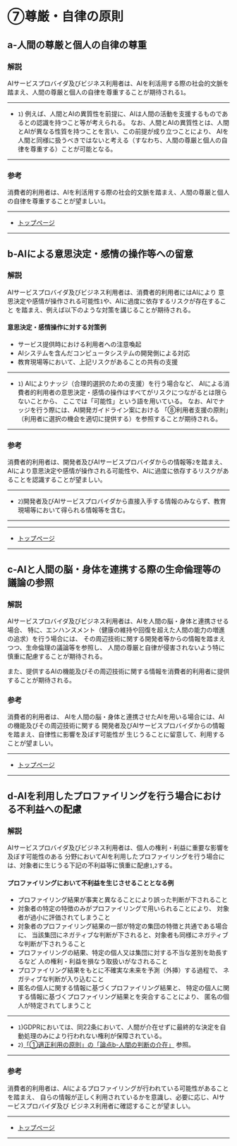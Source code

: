 # ⑦尊厳・自律の原則

## a-人間の尊厳と個人の自律の尊重

### 解説

AIサービスプロバイダ及びビジネス利用者は、AIを利活用する際の社会的文脈を踏まえ、人間の尊厳と個人の自律を尊重することが期待される`1`。

----
* `1`) 例えば、人間とAIの異質性を前提に、AIは人間の活動を支援するものであるとの認識を持つこと等が考えられる。
なお、人間とAIの異質性とは、人間とAIが異なる性質を持つことを言い、この前提が成り立つことにより、
AIを人間と同様に扱うべきではないと考える（すなわち、人間の尊厳と個人の自律を尊重する）ことが可能となる。
----
### 参考

消費者的利用者は、AIを利活用する際の社会的文脈を踏まえ、人間の尊厳と個人の自律を尊重することが望ましい`1`。

****************

* [トップページ](../../)

****************


## b-AIによる意思決定・感情の操作等への留意

### 解説

AIサービスプロバイダ及びビジネス利用者は、消費者的利用者にはAIにより
意思決定や感情が操作される可能性`1`や、AIに過度に依存するリスクが存在すること
を踏まえ、例えば以下のような対策を講じることが期待される。

#### 意思決定・感情操作に対する対策例
* サービス提供時における利用者への注意喚起
* AIシステムを含んだコンピュータシステムの開発側による対応
* 教育現場等において、上記リスクがあることの共有の支援

----

* `1`) AIによりナッジ（合理的選択のための支援）を行う場合など、
AIによる消費者的利用者の意思決定・感情の操作はすべてがリスクにつながるとは限らないことから、
ここでは「可能性」という語を用いている。
なお、AIでナッジを行う際には、AI開発ガイドライン案における
「⑧利用者支援の原則」（利用者に選択の機会を適切に提供する）を参照することが期待される。

----

### 参考

消費者的利用者は、開発者及びAIサービスプロバイダからの情報等`2`を踏まえ、
AIにより意思決定や感情が操作される可能性や、AIに過度に依存するリスクがあることを認識することが望ましい。

----

* `2`)開発者及びAIサービスプロバイダから直接入手する情報のみならず、教育現場等において得られる情報等を含む。

----

****************

* [トップページ](../../)

****************



## c-AIと人間の脳・身体を連携する際の生命倫理等の議論の参照

### 解説
AIサービスプロバイダ及びビジネス利用者は、AIを人間の脳・身体と連携させる場合、
特に、エンハンスメント（健康の維持や回復を超えた人間の能力の増進の追求）を行う場合には、
その周辺技術に関する開発者等からの情報を踏まえつつ、生命倫理の議論等を参照し、
人間の尊厳と自律が侵害されないよう特に慎重に配慮することが期待される。

また、提供するAIの機能及びその周辺技術に関する情報を消費者的利用者に提供することが期待される。

### 参考

消費者的利用者は、
AIを人間の脳・身体と連携させたAIを用いる場合には、AIの機能及びその周辺技術に関する
開発者及びAIサービスプロバイダからの情報を踏まえ、自律性に影響を及ぼす可能性が
生じうることに留意して、利用することが望ましい。

****************

* [トップページ](../../)

****************




## d-AIを利用したプロファイリングを行う場合における不利益への配慮

### 解説
AIサービスプロバイダ及びビジネス利用者は、個人の権利・利益に重要な影響を及ぼす可能性のある
分野においてAIを利用したプロファイリングを行う場合には、対象者に生じうる下記の不利益等に慎重に配慮`1`,`2`する。

#### プロファイリングにおいて不利益を生じさせることとなる例
* プロファイリング結果が事実と異なることにより誤った判断が下されること
* 対象者の特定の特徴のみがプロファイリングで用いられることにより、
対象者が過小に評価されてしまうこと
* 対象者のプロファイリング結果の一部が特定の集団の特徴と共通である場合に、
当該集団にネガティブな判断が下されると、対象者も同様にネガティブな判断が下されうること
* プロファイリングの結果、特定の個人又は集団に対する不当な差別を助長するなど
人の権利・利益を損なう取扱いがなされること
* プロファイリング結果をもとに不確実な未来を予測（外挿）する過程で、
ネガティブな判断が入り込むこと
* 匿名の個人に関する情報に基づくプロファイリング結果と、
特定の個人に関する情報に基づくプロファイリング結果とを突合することにより、
匿名の個人が特定されてしまうこと

----

* `1`)GDPRにおいては、同22条において、人間が介在せずに最終的な決定を自動処理のみにより行われない権利が保障されている。
* `2`)[「①適正利用の原則」の「論点b-人間の判断の介在」](./01.md#b-人間の判断の介在) 参照。

----

### 参考

消費者的利用者は、AIによるプロファイリングが行われている可能性があることを踏まえ、
自らの情報が正しく利用されているかを意識し、必要に応じ、AIサービスプロバイダ及び
ビジネス利用者に確認することが望ましい。

****************

* [トップページ](../../)

****************
